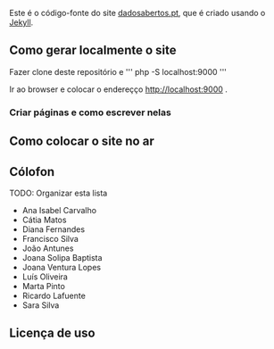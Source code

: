 Este é o código-fonte do site [dadosabertos.pt](http://dadosabertos.pt), que é criado usando o [Jekyll](https://jekyllrb.com/).

## Como gerar localmente o site

Fazer clone deste repositório e
'''
php -S localhost:9000
'''

Ir ao browser e colocar o endereçço [http://localhost:9000](http://localhost:9000) .

### Criar páginas e como escrever nelas


## Como colocar o site no ar



## Cólofon

TODO: Organizar esta lista

* Ana Isabel Carvalho
* Cátia Matos
* Diana Fernandes
* Francisco Silva
* João Antunes
* Joana Solipa Baptista
* Joana Ventura Lopes
* Luís Oliveira
* Marta Pinto
* Ricardo Lafuente
* Sara Silva


## Licença de uso
